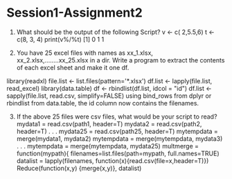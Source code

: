 # Session1-Assignment2

1. What should be the output of the following Script?
v <- c( 2,5.5,6)
t <- c(8, 3, 4)
print(v%/%t)
[1] 0 1 1

2. You have 25 excel files with names as xx_1.xlsx, xx_2.xlsx,........xx_25.xlsx in a dir.
Write a program to extract the contents of each excel sheet and make it one df.

library(readxl)
file.list <- list.files(pattern='*.xlsx')
df.list <- lapply(file.list, read_excel)
library(data.table)
df <- rbindlist(df.list, idcol = "id")
df.list <- sapply(file.list, read.csv, simplify=FALSE)
using bind_rows from dplyr or rbindlist from data.table, the id column now contains the filenames.

3. If the above 25 files were csv files, what would be your script to read?
mydata1 = read.csv(path1, header=T)
mydata2 = read.csv(path2, header=T)
.
.
.
mydata25 = read.csv(path25, header=T)
mytempdata = merge(mydata1, mydata2)
mytempdata = merge(mytempdata, mydata3)
.
.
.
mytempdata = merge(mytempdata, mydata25)
multmerge = function(mypath){
filenames=list.files(path=mypath, full.names=TRUE)
datalist = lapply(filenames, function(x){read.csv(file=x,header=T)})
Reduce(function(x,y) {merge(x,y)}, datalist)
